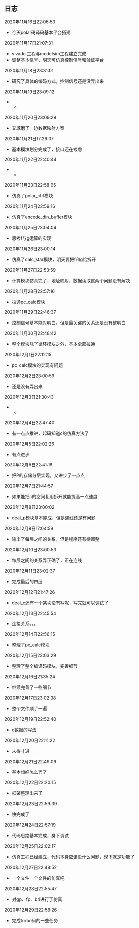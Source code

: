 ## 日志

2020年11月16日22:06:53

- 今天polar码译码基本平台搭建

2020年11月17日21:07:31

- vivado 工程与modelsim工程建立完成
- 调整基本信号，明天可仿真控制信号和验证平台

2020年11月18日23:31:01

- 研究了具体的编码方式，控制信号还是没弄出来

2020年11月19日23:09:12

- -

2020年11月20日23:09:29

- 又琢磨了一边数据映射方案

2020年11月21日17:26:07

- 基本模块划分完成了，接口还在考虑

2020年11月22日22:40:44

- -

2020年11月23日22:58:05

- 仿真了polar_ctrl模块

2020年11月24日22:59:16

- 仿真了encode_din_buffer模块

2020年11月25日23:04:04

- 思考f与g运算的实现

2020年11月26日23:00:14

- 仿真了calc_star模块，明天要把f和g给拆开

2020年11月27日22:53:59

- 计算模块仿真完了，地址映射，数据读取这两个问题没有解决

2020年11月28日22:57:16

- 拉通pc_calc模块

2020年11月29日22:46:37

- 控制信号基本能对明白，但是最关键的关系还是没有整明白

2020年11月30日22:48:42

- 整个模块除了循环模块之外，基本全部拉通

2020年12月1日22:12:15

- pc_calc模块的实现有问题

2020年12月2日23:00:59

- 还是没有弄出来

2020年12月3日21:30:43

- -

2020年12月4日22:47:40

- 有一点点推进，起码知道c的仿真方法了

2020年12月5日22:02:26

- 有点进步

2020年12月6日22:41:15

- 把P的存储分层实现，又进步了一点点

2020年12月7日21:44:57

- 如果能把c的空间复用拆开就能提高一点速度

2020年12月8日23:00:02

- deal_p模块基本能成，但是连线还是有问题

2020年12月9日17:04:59

- 输出了每层之间的关系，但是程序还有待调整

2020年12月10日23:00:53

- 每层之间的关系弄正确了，正在连线

2020年12月11日23:02:37

- 完成最后的四层

2020年12月12日21:47:26

- deal_c还有一个某块没有写呢，写完就可以调试了

2020年12月13日22:45:54

- 连接关系。。。

2020年12月14日22:56:15

- 整理了pc_calc模块

2020年12月15日23:03:29

- 整理了整个编译码模块，完善细节

2020年12月16日21:35:24

- 继续完善了一些细节

2020年12月17日23:02:38

- 整个文件顺了一遍

2020年12月19日22:52:40

- c数据的写法

2020年12月20日22:11:22

- 未得寸进

2020年12月21日22:49:09

- 基本想好怎么弄了

2020年12月22日22:20:15

- 框架整理出来了

2020年12月23日22:59:39

- 快完成了

2020年12月24日22:57:19

- 代码思路基本完成，身下调试

2020年12月25日22:02:17

- 仿真工程已经建立，代码本身应该没什么问题，现下就是功能了

2020年12月27日22:48:52

- 一个文件一个文件的仿真吧

2020年12月28日22:55:47

- 对gp、fp、b4进行了仿真

2020年12月29日22:58:26

- 完成turbo码的一些任务